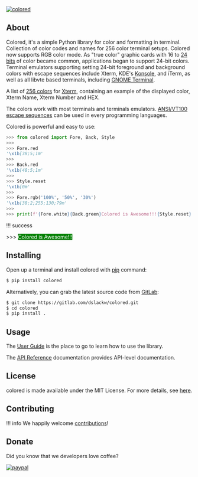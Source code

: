 <a href="https://dslackw.gitlab.io/colored"> 
<img src="https://gitlab.com/dslackw/colored/-/raw/site/docs/images/colored.png" title="colored"></a>

## About

Colored, it's a simple Python library for color and formatting in terminal.
Collection of color codes and names for 256 color terminal setups. 
Colored now supports RGB color mode. As "true color" graphic cards with 16 to <a href="https://en.wikipedia.org/wiki/ANSI_escape_code#24-bit" target="_blank">24 bits</a> of color became common, 
applications began to support 24-bit colors. Terminal emulators supporting setting 24-bit foreground and background 
colors with escape sequences include Xterm, KDE's <a href="https://en.wikipedia.org/wiki/Konsole" target="_blank">Konsole</a>, and iTerm, as well as all libvte based terminals,
including <a href="https://en.wikipedia.org/wiki/GNOME_Terminal" target="_blank">GNOME Terminal</a>.

A list of [256 colors](https://dslackw.gitlab.io/colored/tables/colors/#full-chart-256-foreground-and-background-colors)
for <a href="https://en.wikipedia.org/wiki/Xterm" target="_blank">Xterm</a>, containing an example of the displayed color, Xterm Name, Xterm Number and HEX.

The colors work with most terminals and terminals emulators.
<a href="https://en.wikipedia.org/wiki/ANSI_escape_code" target="_blank">ANSI/VT100 escape sequences</a> can be used in every programming languages.

Colored is powerful and easy to use:

```python title="Python 3.9.17"
>>> from colored import Fore, Back, Style
>>>
>>> Fore.red
'\x1b[38;5;1m'
>>>
>>> Back.red
'\x1b[48;5;1m'
>>>
>>> Style.reset
'\x1b[0m'
>>> 
>>> Fore.rgb('100%', '50%', '30%')
'\x1b[38;2;255;130;79m'
>>>
>>> print(f'{Fore.white}{Back.green}Colored is Awesome!!!{Style.reset}')
```
!!! success
    <p> >>> <span style="background-color: green">
      <span style="color: white">Colored is Awesome!!!</span></span>
    </p>

## Installing

Open up a terminal and install colored with <a href="https://pip.pypa.io/en/stable/" target="_blank">pip</a> command:

```bash
$ pip install colored
```

Alternatively, you can grab the latest source code from <a href="https://gitlab.com/dslackw/colored" target="_blank">GitLab</a>:
```bash
$ git clone https://gitlab.com/dslackw/colored.git
$ cd colored
$ pip install .
```

## Usage

The [User Guide](https://dslackw.gitlab.io/colored/user_guide/user_guide/#user-guide) is the place to go to learn how to use the library. 

The [API Reference](https://dslackw.gitlab.io/colored/api/attributes/) documentation provides API-level documentation.

## License

colored is made available under the MIT License. For more details, see [here](https://dslackw.gitlab.io/colored/license/#mit-license).

## Contributing

!!! info
    We happily welcome [contributions](https://dslackw.gitlab.io/colored/contributors/)!

## Donate

Did you know that we developers love coffee? 

[<img src="https://gitlab.com/dslackw/colored/-/raw/site/docs/images/paypaldonate.png" alt="paypal" title="donate">](https://www.paypal.me/dslackw)